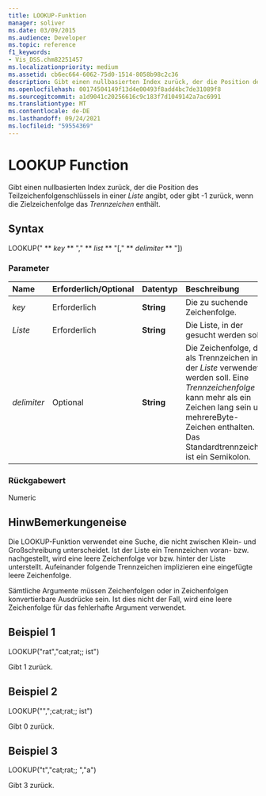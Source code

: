 ```yaml
---
title: LOOKUP-Funktion
manager: soliver
ms.date: 03/09/2015
ms.audience: Developer
ms.topic: reference
f1_keywords:
- Vis_DSS.chm82251457
ms.localizationpriority: medium
ms.assetid: cb6ec664-6062-75d0-1514-8058b98c2c36
description: Gibt einen nullbasierten Index zurück, der die Position des Teilzeichenfolgenschlüssels in einer Liste angibt, oder gibt -1 zurück, wenn die Zielzeichenfolge das Trennzeichen enthält.
ms.openlocfilehash: 00174504149f13d4e00493f8add4bc7de31089f8
ms.sourcegitcommit: a1d9041c20256616c9c183f7d1049142a7ac6991
ms.translationtype: MT
ms.contentlocale: de-DE
ms.lasthandoff: 09/24/2021
ms.locfileid: "59554369"
---
```

# <a name="lookup-function"></a>LOOKUP Function

Gibt einen nullbasierten Index zurück, der die Position des Teilzeichenfolgenschlüssels in einer _Liste_ angibt, oder gibt -1 zurück, wenn die Zielzeichenfolge das _Trennzeichen_ enthält. 
  
## <a name="syntax"></a>Syntax

LOOKUP(" ** *key* ** "," ** *list* ** "[," ** *delimiter* ** "]) 
  
### <a name="parameters"></a>Parameter

|**Name**|**Erforderlich/Optional**|**Datentyp**|**Beschreibung**|
|:-----|:-----|:-----|:-----|
| _key_ <br/> |Erforderlich  <br/> |**String** <br/> |Die zu suchende Zeichenfolge.  <br/> |
| _Liste_ <br/> |Erforderlich  <br/> |**String** <br/> | Die Liste, in der gesucht werden soll.  <br/> |
| _delimiter_ <br/> |Optional  <br/> |**String** <br/> | Die Zeichenfolge, die als Trennzeichen in der  _Liste_ verwendet werden soll. Eine  _Trennzeichenfolge_ kann mehr als ein Zeichen lang sein und mehrereByte-Zeichen enthalten. Das Standardtrennzeichen ist ein Semikolon.  <br/> |
   
### <a name="return-value"></a>Rückgabewert

Numeric
  
## <a name="remarks"></a>HinwBemerkungeneise

Die LOOKUP-Funktion verwendet eine Suche, die nicht zwischen Klein- und Großschreibung unterscheidet. Ist der Liste ein Trennzeichen voran- bzw. nachgestellt, wird eine leere Zeichenfolge vor bzw. hinter der Liste unterstellt. Aufeinander folgende Trennzeichen implizieren eine eingefügte leere Zeichenfolge. 
  
Sämtliche Argumente müssen Zeichenfolgen oder in Zeichenfolgen konvertierbare Ausdrücke sein. Ist dies nicht der Fall, wird eine leere Zeichenfolge für das fehlerhafte Argument verwendet. 
  
## <a name="example-1"></a>Beispiel 1

LOOKUP("rat","cat;rat;; ist")
  
Gibt 1 zurück.
  
## <a name="example-2"></a>Beispiel 2

LOOKUP("",";cat;rat;; ist")
  
Gibt 0 zurück.
  
## <a name="example-3"></a>Beispiel 3

LOOKUP("t","cat;rat;; ","a")
  
Gibt 3 zurück.
  

